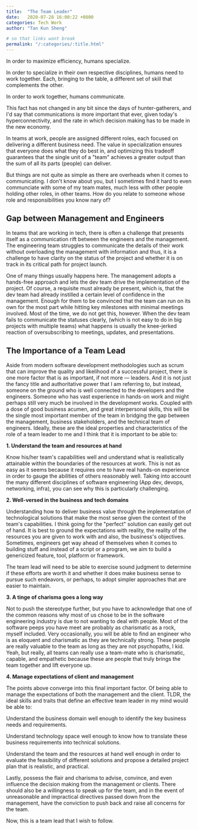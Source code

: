 ```yaml
---
title:  "The Team Leader"
date:   2020-07-28 16:00:22 +0800
categories: Tech Work
author: "Tan Kun Sheng"

# so that links wont break
permalink: "/:categories/:title.html" 
---
```


In order to maximize efficiency, humans specialize.

In order to specialize in their own respective disciplines, humans need to work together. Each, bringing to the table, a different set of skill that complements the other.  

In order to work together, humans communicate.

This fact has not changed in any bit since the days of hunter-gatherers, and I'd say that communications is more important that ever, given today's hyperconnectivity, and the rate in which decision making has to be made in the new economy.

In teams at work, people are assigned different roles, each focused on delivering a different business need. The value in specialization ensures that everyone does what they do best in, and optimizing this tradeoff guarantees that the single unit of a "team" achieves a greater output than the sum of all its parts (people) can deliver. 

But things are not quite as simple as there are overheads when it comes to communicating. I don't know about you, but I sometimes find it hard to even communciate with some of my team mates, much less with other people holding other roles, in other teams. How do you relate to someone whose role and responsibilities you know nary of?

## Gap between Management and Engineers
In teams that are working in tech, there is often a challenge that presents itself as a communication rift between the engineers and the management. The engineering team struggles to communicate the details of their work without overloading the management with information and thus, it is a challenge to have clarity on the status of the project and whether it is on track in its critical path for project launch. 

One of many things usually happens here. The management adopts a hands-free approach and lets the dev team drive the implementation of the project. Of course, a requisite must already be present, which is, that the dev team had already instilled a certain level of confidence in the management. Enough for them to be convinced that the team can run on its own for the most part while hitting key milestones with minimal meetings involved. Most of the time, we do not get this, however. When the dev team fails to communicate the statuses clearly, (which is not easy to do in big projects with multiple teams) what happens is usually the knee-jerked reaction of oversubscribing to meetings, updates, and presentations.

## The Importance of a Team Lead
Aside from modern software development methodologies such as scrum that can improve the quality and likelihood of a successful project, there is one more factor that is as important, if not more — leaders. And it is not just the fancy title and authoritative power that I am referring to, but instead, someone on the ground who is well connected to the developers and the engineers. Someone who has vast experience in hands-on work and might perhaps still very much be involved in the development works. Coupled with a dose of good business acumen, and great interpersonal skills, this will be the single most important member of the team in bridging the gap between the management, business stakeholders, and the technical team of engineers. Ideally, these are the ideal properties and characteristics of the role of a team leader to me and I think that it is important to be able to:

**1. Understand the team and resources at hand**

Know his/her team's capabilities well and understand what is realistically attainable within the boundaries of the resources at work. This is not as easy as it seems because it requires one to have real hands-on experience in order to gauge the abilities of others reasonably well. Taking into account the many different disciplines of software engineering (App dev, devops, networking, infra), you can see why this is particularly challenging.

**2. Well-versed in the business and tech domains**

Understanding how to deliver business value through the implementation of technological solutions that make the most sense given the context of the team's capabilities. I think going for the "perfect" solution can easily get out of hand. It is best to ground the expectations with reality, the reality of the resources you are given to work with and also, the business's objectives. Sometimes, engineers get way ahead of themselves when it comes to building stuff and instead of a script or a program, we aim to build a genericized feature, tool, platform or framework.

The team lead will need to be able to exercise sound judgment to determine if these efforts are worth it and whether it does make business sense to pursue such endeavors, or perhaps, to adopt simpler approaches that are easier to maintain.

**3. A tinge of charisma goes a long way**

Not to push the stereotype further, but you have to acknowledge that one of the common reasons why most of us chose to be in the software engineering industry is due to not wanting to deal with people. Most of the software peeps you have meet are probably as charismatic as a rock, myself included. Very occasionally, you will be able to find an engineer who is as eloquent and charismatic as they are technically strong. These people are really valuable to the team as long as they are not psychopaths, I kid. Yeah, but really, all teams can really use a team-mate who is charismatic, capable, and empathetic because these are people that truly brings the team together and lift everyone up.

**4. Manage expectations of client and management**

The points above converge into this final important factor. Of being able to manage the expectations of both the management and the client. TLDR, the ideal skills and traits that define an effective team leader in my mind would be able to:

Understand the business domain well enough to identify the key business needs and requirements. 

Understand technology space well enough to know how to translate these business requirements into technical solutions. 

Understand the team and the resources at hand well enough in order to evaluate the feasibility of different solutions and propose a detailed project plan that is realistic, and practical.

Lastly, possess the flair and charisma to advise, convince, and even influence the decision making from the management or clients. There should also be a willingness to speak up for the team, and in the event of unreasonable and impractical directives passed down from the management, have the conviction to push back and raise all concerns for the team.

Now, this is a team lead that I wish to follow.





